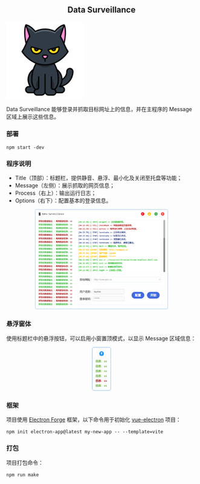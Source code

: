<div align="center"><h2>Data Surveillance</h2></div>

<img src="images/readme.images/favicon.png" alt="favicon" style="zoom:80%;" />

Data Surveillance 能够登录并抓取目标网址上的信息，并在主程序的 Message 区域上展示这些信息。

### 部署

```shell
npm start -dev
```

### 程序说明

- Title（顶部）：标题栏，提供静音、悬浮、最小化及关闭至托盘等功能；
- Message（左侧）：展示抓取的网页信息；
- Process（右上）：输出运行日志；
- Options（右下）：配置基本的登录信息。

<div align="center"><img src="images/readme.images/Snipaste_2024-09-12_04-37-24.png" alt="Snipaste_2024-09-12_04-37-24" style="width:70%;" /></div>

### 悬浮窗体

使用标题栏中的悬浮按钮，可以启用小窗置顶模式，以显示 Message 区域信息：

<div align="center"><img src="images/readme.images/Snipaste_2024-09-12_04-43-31.png" alt="Snipaste_2024-09-12_04-43-31" style="width:10%;" /></div>

### 框架

项目使用 [Electron Forge](https://www.electronforge.io/) 框架，以下命令用于初始化 [vue-electron](https://www.electronforge.io/templates/vite) 项目：

```shell
npm init electron-app@latest my-new-app -- --template=vite
```

### 打包

项目打包命令：

```shell
npm run make
```
